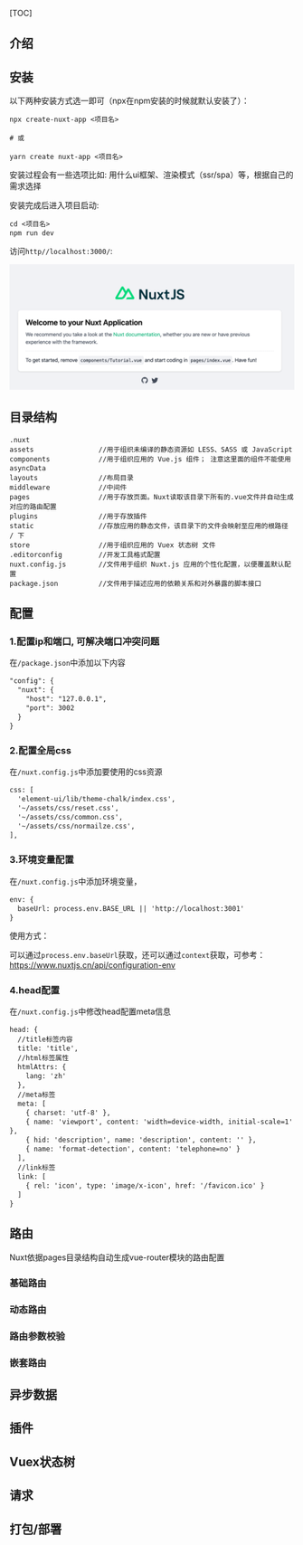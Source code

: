 [TOC]
## 介绍

## 安装

以下两种安装方式选一即可（npx在npm安装的时候就默认安装了）：
```
npx create-nuxt-app <项目名>

# 或

yarn create nuxt-app <项目名>
```

安装过程会有一些选项比如: 用什么ui框架、渲染模式（ssr/spa）等，根据自己的需求选择

安装完成后进入项目启动:
```
cd <项目名>
npm run dev
```

访问`http//localhost:3000/`:

![](../static/images/001.png)



## 目录结构
```
.nuxt
assets                //用于组织未编译的静态资源如 LESS、SASS 或 JavaScript
components            //用于组织应用的 Vue.js 组件； 注意这里面的组件不能使用asyncData
layouts               //布局目录
middleware            //中间件
pages                 //用于存放页面。Nuxt读取该目录下所有的.vue文件并自动生成对应的路由配置
plugins               //用于存放插件
static                //存放应用的静态文件，该目录下的文件会映射至应用的根路径 / 下
store                 //用于组织应用的 Vuex 状态树 文件
.editorconfig         //开发工具格式配置
nuxt.config.js        //文件用于组织 Nuxt.js 应用的个性化配置，以便覆盖默认配置
package.json          //文件用于描述应用的依赖关系和对外暴露的脚本接口
```

## 配置

### 1.配置ip和端口, 可解决端口冲突问题


在`/package.json`中添加以下内容

```
"config": {
  "nuxt": {
    "host": "127.0.0.1",
    "port": 3002
  }
}
```

### 2.配置全局css

在`/nuxt.config.js`中添加要使用的css资源
```
css: [
  'element-ui/lib/theme-chalk/index.css',
  '~/assets/css/reset.css',
  '~/assets/css/common.css',
  '~/assets/css/normailze.css',
],
```

### 3.环境变量配置
在`/nuxt.config.js`中添加环境变量，
```
env: {
  baseUrl: process.env.BASE_URL || 'http://localhost:3001'
}
```

使用方式：

可以通过`process.env.baseUrl`获取，还可以通过`context`获取，可参考：https://www.nuxtjs.cn/api/configuration-env

### 4.head配置

在`/nuxt.config.js`中修改head配置meta信息
```
head: {
  //title标签内容
  title: 'title',
  //html标签属性
  htmlAttrs: {
    lang: 'zh'
  },
  //meta标签
  meta: [
    { charset: 'utf-8' },
    { name: 'viewport', content: 'width=device-width, initial-scale=1' },
    { hid: 'description', name: 'description', content: '' },
    { name: 'format-detection', content: 'telephone=no' }
  ],
  //link标签
  link: [
    { rel: 'icon', type: 'image/x-icon', href: '/favicon.ico' }
  ]
}
```

## 路由

Nuxt依据pages目录结构自动生成vue-router模块的路由配置

### 基础路由

### 动态路由

### 路由参数校验

### 嵌套路由

## 异步数据

## 插件

## Vuex状态树

## 请求

## 打包/部署